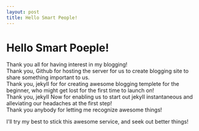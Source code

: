 ```yaml
---
layout: post
title: Hello Smart People!
---
```


<h1>Hello Smart Poeple!</h1>

Thank you all for having interest in my blogging!<br/>
Thank you, Github for hosting the server for us to create blogging site to share something important to us.<br/>
Thank you, jekyII for for creating awesome blogging templete for the beginner, who might get lost for the first time to launch on!<br/>
Thank you, jekyII Now for enabling us to start out jekyII instantaneous and alleviating our headaches at the first step!<br/>
Thank you anybody for letting me recognize awesome things!<br/>

I'll try my best to stick this awesome service, and seek out better things!

